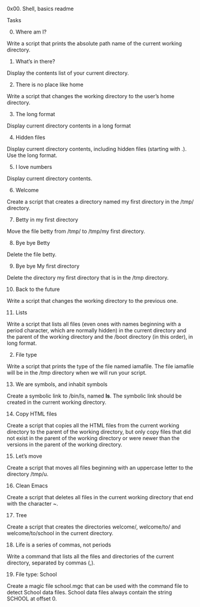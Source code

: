 0x00. Shell, basics readme

  Tasks

0. Where am I?

Write a script that prints the absolute path name of the current working directory.

1. What’s in there?

Display the contents list of your current directory.

2. There is no place like home

Write a script that changes the working directory to the user’s home directory.

3. The long format

Display current directory contents in a long format

4. Hidden files

Display current directory contents, including hidden files (starting with .). Use the long format.

5. I love numbers

Display current directory contents.

6. Welcome

Create a script that creates a directory named my first directory in the /tmp/ directory.

7. Betty in my first directory

Move the file betty from /tmp/ to /tmp/my first directory.

8. Bye bye Betty

Delete the file betty.

9. Bye bye My first directory

Delete the directory my first directory that is in the /tmp directory.

10. Back to the future

Write a script that changes the working directory to the previous one.

11. Lists

Write a script that lists all files (even ones with names beginning with a period character, which are normally hidden) in the current directory and the parent of the working directory and the /boot directory (in this order), in long format.

2. File type

Write a script that prints the type of the file named iamafile. The file iamafile will be in the /tmp directory when we will run your script.

13. We are symbols, and inhabit symbols

Create a symbolic link to /bin/ls, named __ls__. The symbolic link should be created in the current working directory.

14. Copy HTML files

Create a script that copies all the HTML files from the current working directory to the parent of the working directory, but only copy files that did not exist in the parent of the working directory or were newer than the versions in the parent of the working directory.

15. Let’s move

Create a script that moves all files beginning with an uppercase letter to the directory /tmp/u.

16. Clean Emacs

Create a script that deletes all files in the current working directory that end with the character ~.

17. Tree

Create a script that creates the directories welcome/, welcome/to/ and welcome/to/school in the current directory.

18. Life is a series of commas, not periods

Write a command that lists all the files and directories of the current directory, separated by commas (,).

19. File type: School

Create a magic file school.mgc that can be used with the command file to detect School data files. School data files always contain the string SCHOOL at offset 0.
